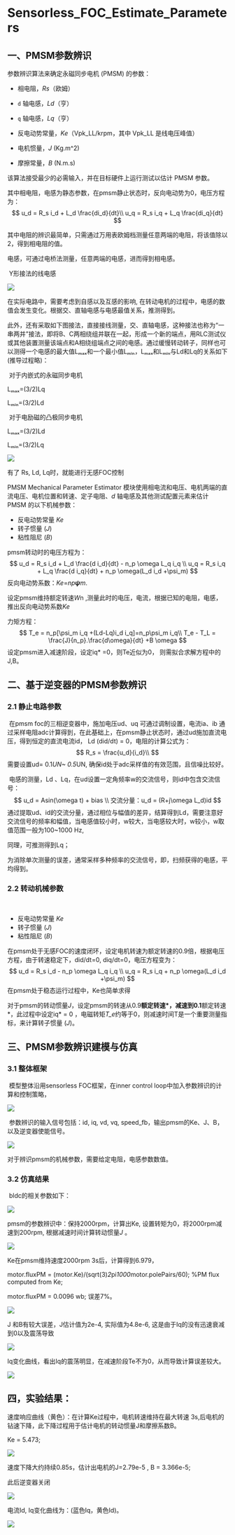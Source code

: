 





# Sensorless_FOC_Estimate_Parameters

## 一、PMSM参数辨识

参数辨识算法来确定永磁同步电机 (PMSM) 的参数：

- 相电阻，*Rs*（欧姆）

- `d` 轴电感，*Ld*（亨）

- `q` 轴电感，*Lq*（亨）

- 反电动势常量，*Ke*（Vpk_LL/krpm，其中 Vpk_LL 是线电压峰值）

- 电机惯量，*J* (Kg.m^2)

- 摩擦常量，*B* (N.m.s)

该算法接受最少的必需输入，并在目标硬件上运行测试以估计 PMSM 参数。

其中相电阻，电感为静态参数，在pmsm静止状态时，反向电动势为0，电压方程为：
$$
u_d = R_s i_d + L_d \frac{di_d}{dt}\\
u_q = R_s i_q + L_q \frac{di_q}{dt}
$$


其中电阻的辨识最简单，只需通过万用表欧姆档测量任意两端的电阻，将该值除以2，得到相电阻的值。

电感，可通过电桥法测量，任意两端的电感，进而得到相电感。

​                                                                   Y形接法的线电感

![](./assets/c/Y_L_sch_03.png)



在实际电路中，需要考虑到自感以及互感的影响, 在转动电机的过程中，电感的数值会发生变化。根据交、直轴电感与电感最值关系，推测得到。

此外，还有采取如下图接法，直接接线测量，交、直轴电感，这种接法也称为“一串两并”接法，即将B、C两相绕组并联在一起，形成一个新的端点，用RLC测试仪或其他装置测量该端点和A相绕组端点之间的电感。通过缓慢转动转子，同样也可以测得一个电感的最大值Lₘₐₓ和一个最小值Lₘᵢₙ，Lₘₐₓ和Lₘᵢₙ与Ld和Lq的关系如下(推导过程略)：

​          对于内嵌式的永磁同步电机

Lₘₐₓ=(3/2)Lq

Lₘᵢₙ=(3/2)Ld 

​      对于电励磁的凸极同步电机

Lₘₐₓ=(3/2)Ld

Lₘᵢₙ=(3/2)Lq  

![](./assets/c/Ld_mes_sch_02.png)

有了 Rs, Ld, Lq时，就能进行无感FOC控制



PMSM Mechanical Parameter Estimator 模块使用相电流和电压、电机两端的直流电压、电机位置和转速、定子电阻、*d* 轴电感及其他测试配置元素来估计 PMSM 的以下机械参数：

- 反电动势常量 *Ke*
- 转子惯量 (*J*)
- 粘性阻尼 (*B*)

pmsm转动时的电压方程为：
$$
u_d = R_s i_d + L_d \frac{d i_d}{dt} - n_p \omega L_q i_q \\
u_q = R_s i_q + L_q \frac{d i_q}{dt} + n_p \omega(L_d i_d +\psi_m)
$$
反向电动势系数：*Ke*=*np**ψ**m*.

设定pmsm维持额定转速*W*n    ,测量此时的电压，电流，根据已知的电阻，电感，推出反向电动势系数*Ke*

力矩方程：
$$
T_e = n_p[\psi_m i_q +(Ld-Lq)i_d i_q]=n_p\psi_m i_q\\
T_e - T_L = \frac{J}{n_p}.\frac{d\omega}{dt} +B \omega
$$
设定pmsm进入减速阶段，设定iq\* =0，则Te近似为0， 则需拟合求解方程中的J,B。



## 二、基于逆变器的PMSM参数辨识

### 2.1 静止电路参数

​        在pmsm foc的三相逆变器中，施加电压ud、uq 可通过调制设置，电流ia、ib 通过采样电阻adc计算得到，在此基础上，在pmsm静止状态时，通过ud施加直流电压，得到恒定的直流电流id， Ld (did/dt) = 0，电阻的计算公式为：
$$
R_s = \frac{u_d}{i_d}\\
$$
需要设置ud= 0.1*UN~ 0.5*UN, 确保id处于adc采样值的有效范围，且信噪比较好。

​        电感的测量，Ld 、Lq，在ud设置一定角频率w的交流信号，则id中包含交流信号：
$$
u_d = Asin(\omega t) + bias \\
交流分量：u_d = (R+j\omega L_d)id
$$
通过提取ud、id的交流分量，通过相位与幅值的差异，结算得到Ld，需要注意好交流信号的频率和幅值，当电感值较小时，w较大，当电感较大时，w较小，w取值范围一般为100~1000 Hz,

同理，可推测得到Lq；

为消除单次测量的误差，通常采样多种频率的交流信号，即，扫频获得的电感，平均得到。

### 2.2 转动机械参数

​      

- 反电动势常量 *Ke*
- 转子惯量 (*J*)
- 粘性阻尼 (*B*)

在pmsm处于无感FOC的速度闭环，设定电机转速为额定转速的0.9倍，根据电压方程，由于转速稳定下，did/dt=0, diq/dt=0，电压方程变为：
$$
u_d = R_s i_d - n_p \omega L_q i_q \\
u_q = R_s i_q + n_p \omega(L_d i_d +\psi_m)
$$
在pmsm处于稳态运行过程中，Ke也简单求得



​          对于pmsm的转动惯量*J*，设定pmsm的转速从0.9**额定转速*，减速到0.1**额定转速*，此过程中设定iq\* = 0 ，电磁转矩*T_e*约等于0，则减速时间T是一个重要测量指标，来计算转子惯量 (*J*)。





## 三、PMSM参数辨识建模与仿真



### 3.1 整体框架

​       模型整体沿用sensorless FOC框架，在inner control loop中加入参数辨识的计算和控制策略，

![](./assets/c/model_frame_03.png)

​     参数辨识的输入信号包括：id, iq, vd, vq, speed_fb，输出pmsm的Ke、J、B，以及逆变器使能信号。

![](./assets/c/estimate_part_03.png)

对于辨识pmsm的机械参数，需要给定电阻，电感参数数值。

### 3.2 仿真结果

​         bldc的相关参数如下：

![](./assets/c/BLDC_simulink_plant_03.png)







pmsm的参数辨识中：保持2000rpm，计算出Ke, 设置转矩为0，将2000rpm减速到200rpm, 根据减速时间计算转动惯量*J*      。



![](./assets/c/speed_sim_03.png)



Ke在pmsm维持速度2000rpm 3s后，计算得到6.979，

motor.fluxPM   = (motor.Ke)/(sqrt(3)*2*pi*1000*motor.polePairs/60); %PM flux computed from Ke;

motor.fluxPM   =  0.0096 wb;   误差7%。

![](./assets/c/Ke_sim_estimate_03.png)



J 和B有较大误差，J估计值为2e-4, 实际值为4.8e-6, 这是由于Iq的没有迅速衰减到0以及震荡导致



![](./assets/c/J_B_sim_03.png)

Iq变化曲线，看出Iq的震荡明显，在减速阶段Te不为0，从而导致计算误差较大。

![](./assets/c/Iq_decay_nozero_03.png)





## 四，实验结果：

速度响应曲线（黄色）：在计算Ke过程中，电机转速维持在最大转速 3s,后电机的钻速下降，此下降过程用于估计电机的转动惯量J和摩擦系数B。

Ke = 5.473;

![](./assets/c/speed_response_plot_exp_03png.png)

速度下降大约持续0.85s，估计出电机的J=2.79e-5 ,  B = 3.366e-5;



此后逆变器关闭

![](./assets/c/speed_slop_decay_plot_exp_03png.png)

电流Id, Iq变化曲线为：(蓝色Iq，黄色Id)。

![](./assets/c/Id_Iq_plot_03.png)